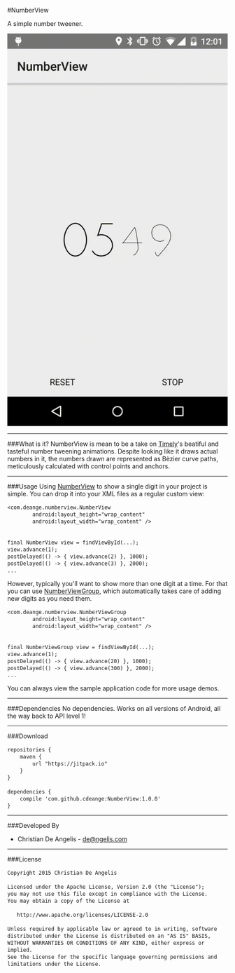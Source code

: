 #NumberView

A simple number tweener.

![gif](design/output.gif)

---
###What is it?
NumberView is mean to be a take on [Timely][1]'s beatiful and tasteful number tweening animations. Despite looking like it draws actual numbers in it, the numbers drawn are represented as Bèzier curve paths, meticulously calculated with control points and anchors.

---
###Usage
Using [NumberView][2] to show a single digit in your project is simple. You can drop it into your XML files as a regular custom view:

    <com.deange.numberview.NumberView
            android:layout_height="wrap_content"
            android:layout_width="wrap_content" />


    final NumberView view = findViewById(...);
    view.advance(1);
    postDelayed(() -> { view.advance(2) }, 1000);
    postDelayed(() -> { view.advance(3) }, 2000);
    ...

However, typically you'll want to show more than one digit at a time. For that you can use [NumberViewGroup][3], which automatically takes care of adding new digits as you need them.

    <com.deange.numberview.NumberViewGroup
            android:layout_height="wrap_content"
            android:layout_width="wrap_content" />


    final NumberViewGroup view = findViewById(...);
    view.advance(1);
    postDelayed(() -> { view.advance(20) }, 1000);
    postDelayed(() -> { view.advance(300) }, 2000);
    ...

You can always view the sample application code for more usage demos.

---
###Dependencies
No dependencies. Works on all versions of Android, all the way back to API level 1!

---
###Download

    repositories {
        maven {
            url "https://jitpack.io"
        }
    }

    dependencies {
        compile 'com.github.cdeange:NumberView:1.0.0'
    }

---
###Developed By
- Christian De Angelis - <de@ngelis.com>

---
###License

    Copyright 2015 Christian De Angelis

    Licensed under the Apache License, Version 2.0 (the "License");
    you may not use this file except in compliance with the License.
    You may obtain a copy of the License at

       http://www.apache.org/licenses/LICENSE-2.0

    Unless required by applicable law or agreed to in writing, software
    distributed under the License is distributed on an "AS IS" BASIS,
    WITHOUT WARRANTIES OR CONDITIONS OF ANY KIND, either express or implied.
    See the License for the specific language governing permissions and
    limitations under the License.


[1]: https://play.google.com/store/apps/details?id=ch.bitspin.timely
[2]: https://github.com/cdeange/NumberView/blob/master/library/src/main/java/com/deange/numberview/NumberView.java
[3]: https://github.com/cdeange/NumberView/blob/master/library/src/main/java/com/deange/numberview/NumberViewGroup.java
